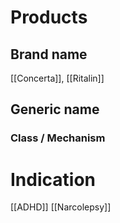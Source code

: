 # Products

## Brand name
[[Concerta]], [[Ritalin]]

## Generic name


### Class / Mechanism


# Indication
[[ADHD]]
[[Narcolepsy]]
